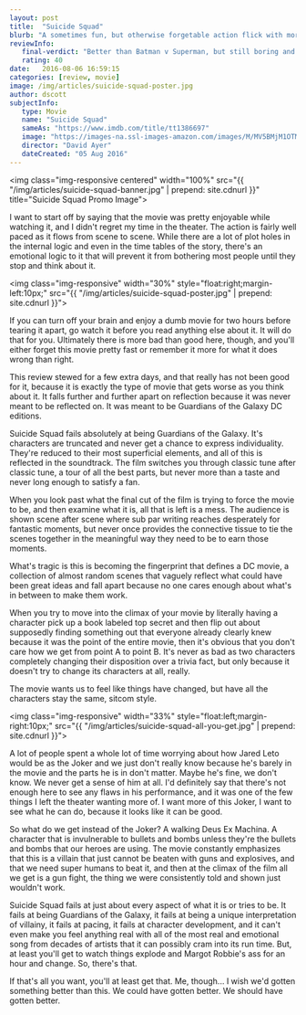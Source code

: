 ```yaml
---
layout: post
title:  "Suicide Squad"
blurb: "A sometimes fun, but otherwise forgetable action flick with more flaws than virtues."
reviewInfo:
   final-verdict: "Better than Batman v Superman, but still boring and soul-less trash that you should avoid."
   rating: 40
date:   2016-08-06 16:59:15
categories: [review, movie]
image: /img/articles/suicide-squad-poster.jpg
author: dscott
subjectInfo:
   type: Movie
   name: "Suicide Squad"
   sameAs: "https://www.imdb.com/title/tt1386697"
   image: "https://images-na.ssl-images-amazon.com/images/M/MV5BMjM1OTMxNzUyM15BMl5BanBnXkFtZTgwNjYzMTIzOTE@._V1_SX300.jpg"
   director: "David Ayer"
   dateCreated: "05 Aug 2016"
---
```


<img class="img-responsive centered" width="100%" src="{{ "/img/articles/suicide-squad-banner.jpg" | prepend: site.cdnurl }}" title="Suicide Squad Promo Image">

I want to start off by saying that the movie was pretty enjoyable while watching it, and I didn't regret my time in the theater. The action is fairly well paced as it flows from scene to scene. While there are a lot of plot holes in the internal logic and even in the time tables of the story, there's an emotional logic to it that will prevent it from bothering most people until they stop and think about it.

<img class="img-responsive" width="30%" style="float:right;margin-left:10px;" src="{{ "/img/articles/suicide-squad-poster.jpg" | prepend: site.cdnurl }}">

If you can turn off your brain and enjoy a dumb movie for two hours before tearing it apart, go watch it before you read anything else about it. It will do that for you. Ultimately there is more bad than good here, though, and you'll either forget this movie pretty fast or remember it more for what it does wrong than right.

This review stewed for a few extra days, and that really has not been good for it, because it is exactly the type of movie that gets worse as you think about it. It falls further and further apart on reflection because it was never meant to be reflected on. It was meant to be Guardians of the Galaxy DC editions.

Suicide Squad fails absolutely at being Guardians of the Galaxy. It's characters are truncated and never get a chance to express individuality. They're reduced to their most superficial elements, and all of this is reflected in the soundtrack. The film switches you through classic tune after classic tune, a tour of all the best parts, but never more than a taste and never long enough to satisfy a fan.

When you look past what the final cut of the film is trying to force the movie to be, and then examine what it is, all that is left is a mess. The audience is shown scene after scene where sub par writing reaches desperately for fantastic moments, but never once provides the connective tissue to tie the scenes together in the meaningful way they need to be to earn those moments.

What's tragic is this is becoming the fingerprint that defines a DC movie, a collection of almost random scenes that vaguely reflect what could have been great ideas and fall apart because no one cares enough about what's in between to make them work.

When you try to move into the climax of your movie by literally having a character pick up a book labeled top secret and then flip out about supposedly finding something out that everyone already clearly knew because it was the point of the entire movie, then it's obvious that you don't care how we get from point A to point B. It's never as bad as two characters completely changing their disposition over a trivia fact, but only because it doesn't try to change its characters at all, really.

The movie wants us to feel like things have changed, but have all the characters stay the same, sitcom style.

<img class="img-responsive" width="33%" style="float:left;margin-right:10px;" src="{{ "/img/articles/suicide-squad-all-you-get.jpg" | prepend: site.cdnurl }}">

A lot of people spent a whole lot of time worrying about how Jared Leto would be as the Joker and we just don't really know because he's barely in the movie and the parts he is in don't matter. Maybe he's fine, we don't know. We never get a sense of him at all. I'd definitely say that there's not enough here to see any flaws in his performance, and it was one of the few things I left the theater wanting more of. I want more of this Joker, I want to see what he can do, because it looks like it can be good.

So what do we get instead of the Joker? A walking Deus Ex Machina. A character that is invulnerable to bullets and bombs unless they're the bullets and bombs that our heroes are using. The movie constantly emphasizes that this is a villain that just cannot be beaten with guns and explosives, and that we need super humans to beat it, and then at the climax of the film all we get is a gun fight, the thing we were consistently told and shown just wouldn't work.

Suicide Squad fails at just about every aspect of what it is or tries to be. It fails at being Guardians of the Galaxy, it fails at being a unique interpretation of villainy, it fails at pacing, it fails at character development, and it can't even make you feel anything real with all of the most real and emotional song from decades of artists that it can possibly cram into its run time. But, at least you'll get to watch things explode and Margot Robbie's ass for an hour and change. So, there's that.

If that's all you want, you'll at least get that. Me, though... I wish we'd gotten something better than this. We could have gotten better. We should have gotten better.
